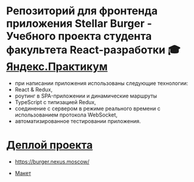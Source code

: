 # Репозиторий для фронтенда приложения Stellar Burger - Учебного проекта студента факультета React-разработки 🎓 [Яндекс.Практикум](https://practicum.yandex.ru/)


* при написании приложения использованы следующие технологии:
* React & Redux,
* роутинг в SPA-приложении и динамические маршруты
* TypeScript с типизацией Redux,
* соединение с сервером в режиме реального времени с использованием протокола WebSocket,
* автоматизированное тестировании приложения.


# [Деплой проекта](https://burger.nexus.moscow/)

* https://burger.nexus.moscow/

* [Макет](https://www.figma.com/file/zFGN2O5xktHl9VmoOieq5E/React-_-%D0%9F%D1%80%D0%BE%D0%B5%D0%BA%D1%82%D0%BD%D1%8B%D0%B5-%D0%B7%D0%B0%D0%B4%D0%B0%D1%87%D0%B8_external_link?node-id=849%3A1002&t=W40l9XAa5WrYWxrG-0)
